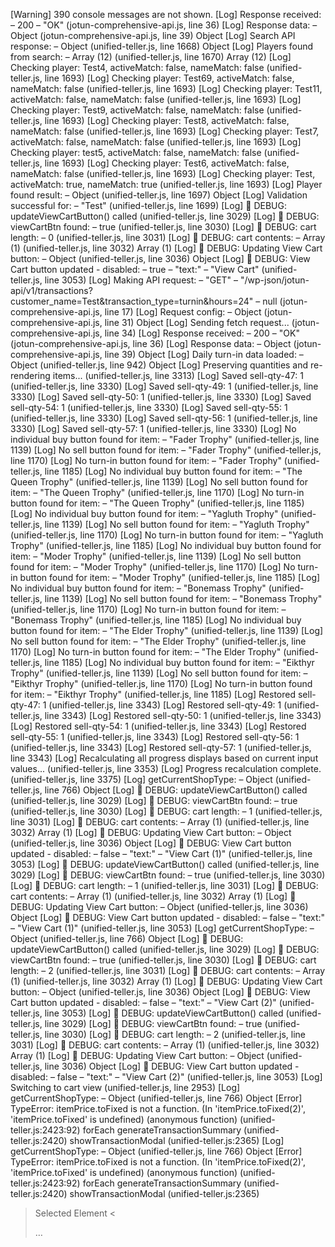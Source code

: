 [Warning] 390 console messages are not shown.
[Log] Response received: – 200 – "OK" (jotun-comprehensive-api.js, line 36)
[Log] Response data: – Object (jotun-comprehensive-api.js, line 39)
Object
[Log] Search API response: – Object (unified-teller.js, line 1668)
Object
[Log] Players found from search: – Array (12) (unified-teller.js, line 1670)
Array (12)
[Log] Checking player: Test4, activeMatch: false, nameMatch: false (unified-teller.js, line 1693)
[Log] Checking player: Test69, activeMatch: false, nameMatch: false (unified-teller.js, line 1693)
[Log] Checking player: Test11, activeMatch: false, nameMatch: false (unified-teller.js, line 1693)
[Log] Checking player: Test9, activeMatch: false, nameMatch: false (unified-teller.js, line 1693)
[Log] Checking player: Test8, activeMatch: false, nameMatch: false (unified-teller.js, line 1693)
[Log] Checking player: Test7, activeMatch: false, nameMatch: false (unified-teller.js, line 1693)
[Log] Checking player: test5, activeMatch: false, nameMatch: false (unified-teller.js, line 1693)
[Log] Checking player: Test6, activeMatch: false, nameMatch: false (unified-teller.js, line 1693)
[Log] Checking player: Test, activeMatch: true, nameMatch: true (unified-teller.js, line 1693)
[Log] Player found result: – Object (unified-teller.js, line 1697)
Object
[Log] Validation successful for: – "Test" (unified-teller.js, line 1699)
[Log] 🚨 DEBUG: updateViewCartButton() called (unified-teller.js, line 3029)
[Log] 🚨 DEBUG: viewCartBtn found: – true (unified-teller.js, line 3030)
[Log] 🚨 DEBUG: cart length: – 0 (unified-teller.js, line 3031)
[Log] 🚨 DEBUG: cart contents: – Array (1) (unified-teller.js, line 3032)
Array (1)
[Log] 🚨 DEBUG: Updating View Cart button: – Object (unified-teller.js, line 3036)
Object
[Log] 🚨 DEBUG: View Cart button updated - disabled: – true – "text:" – "View Cart" (unified-teller.js, line 3053)
[Log] Making API request: – "GET" – "/wp-json/jotun-api/v1/transactions?customer_name=Test&transaction_type=turnin&hours=24" – null (jotun-comprehensive-api.js, line 17)
[Log] Request config: – Object (jotun-comprehensive-api.js, line 31)
Object
[Log] Sending fetch request... (jotun-comprehensive-api.js, line 34)
[Log] Response received: – 200 – "OK" (jotun-comprehensive-api.js, line 36)
[Log] Response data: – Object (jotun-comprehensive-api.js, line 39)
Object
[Log] Daily turn-in data loaded: – Object (unified-teller.js, line 942)
Object
[Log] Preserving quantities and re-rendering items... (unified-teller.js, line 3313)
[Log] Saved sell-qty-47: 1 (unified-teller.js, line 3330)
[Log] Saved sell-qty-49: 1 (unified-teller.js, line 3330)
[Log] Saved sell-qty-50: 1 (unified-teller.js, line 3330)
[Log] Saved sell-qty-54: 1 (unified-teller.js, line 3330)
[Log] Saved sell-qty-55: 1 (unified-teller.js, line 3330)
[Log] Saved sell-qty-56: 1 (unified-teller.js, line 3330)
[Log] Saved sell-qty-57: 1 (unified-teller.js, line 3330)
[Log] No individual buy button found for item: – "Fader Trophy" (unified-teller.js, line 1139)
[Log] No sell button found for item: – "Fader Trophy" (unified-teller.js, line 1170)
[Log] No turn-in button found for item: – "Fader Trophy" (unified-teller.js, line 1185)
[Log] No individual buy button found for item: – "The Queen Trophy" (unified-teller.js, line 1139)
[Log] No sell button found for item: – "The Queen Trophy" (unified-teller.js, line 1170)
[Log] No turn-in button found for item: – "The Queen Trophy" (unified-teller.js, line 1185)
[Log] No individual buy button found for item: – "Yagluth Trophy" (unified-teller.js, line 1139)
[Log] No sell button found for item: – "Yagluth Trophy" (unified-teller.js, line 1170)
[Log] No turn-in button found for item: – "Yagluth Trophy" (unified-teller.js, line 1185)
[Log] No individual buy button found for item: – "Moder Trophy" (unified-teller.js, line 1139)
[Log] No sell button found for item: – "Moder Trophy" (unified-teller.js, line 1170)
[Log] No turn-in button found for item: – "Moder Trophy" (unified-teller.js, line 1185)
[Log] No individual buy button found for item: – "Bonemass Trophy" (unified-teller.js, line 1139)
[Log] No sell button found for item: – "Bonemass Trophy" (unified-teller.js, line 1170)
[Log] No turn-in button found for item: – "Bonemass Trophy" (unified-teller.js, line 1185)
[Log] No individual buy button found for item: – "The Elder Trophy" (unified-teller.js, line 1139)
[Log] No sell button found for item: – "The Elder Trophy" (unified-teller.js, line 1170)
[Log] No turn-in button found for item: – "The Elder Trophy" (unified-teller.js, line 1185)
[Log] No individual buy button found for item: – "Eikthyr Trophy" (unified-teller.js, line 1139)
[Log] No sell button found for item: – "Eikthyr Trophy" (unified-teller.js, line 1170)
[Log] No turn-in button found for item: – "Eikthyr Trophy" (unified-teller.js, line 1185)
[Log] Restored sell-qty-47: 1 (unified-teller.js, line 3343)
[Log] Restored sell-qty-49: 1 (unified-teller.js, line 3343)
[Log] Restored sell-qty-50: 1 (unified-teller.js, line 3343)
[Log] Restored sell-qty-54: 1 (unified-teller.js, line 3343)
[Log] Restored sell-qty-55: 1 (unified-teller.js, line 3343)
[Log] Restored sell-qty-56: 1 (unified-teller.js, line 3343)
[Log] Restored sell-qty-57: 1 (unified-teller.js, line 3343)
[Log] Recalculating all progress displays based on current input values... (unified-teller.js, line 3353)
[Log] Progress recalculation complete. (unified-teller.js, line 3375)
[Log] getCurrentShopType: – Object (unified-teller.js, line 766)
Object
[Log] 🚨 DEBUG: updateViewCartButton() called (unified-teller.js, line 3029)
[Log] 🚨 DEBUG: viewCartBtn found: – true (unified-teller.js, line 3030)
[Log] 🚨 DEBUG: cart length: – 1 (unified-teller.js, line 3031)
[Log] 🚨 DEBUG: cart contents: – Array (1) (unified-teller.js, line 3032)
Array (1)
[Log] 🚨 DEBUG: Updating View Cart button: – Object (unified-teller.js, line 3036)
Object
[Log] 🚨 DEBUG: View Cart button updated - disabled: – false – "text:" – "View Cart (1)" (unified-teller.js, line 3053)
[Log] 🚨 DEBUG: updateViewCartButton() called (unified-teller.js, line 3029)
[Log] 🚨 DEBUG: viewCartBtn found: – true (unified-teller.js, line 3030)
[Log] 🚨 DEBUG: cart length: – 1 (unified-teller.js, line 3031)
[Log] 🚨 DEBUG: cart contents: – Array (1) (unified-teller.js, line 3032)
Array (1)
[Log] 🚨 DEBUG: Updating View Cart button: – Object (unified-teller.js, line 3036)
Object
[Log] 🚨 DEBUG: View Cart button updated - disabled: – false – "text:" – "View Cart (1)" (unified-teller.js, line 3053)
[Log] getCurrentShopType: – Object (unified-teller.js, line 766)
Object
[Log] 🚨 DEBUG: updateViewCartButton() called (unified-teller.js, line 3029)
[Log] 🚨 DEBUG: viewCartBtn found: – true (unified-teller.js, line 3030)
[Log] 🚨 DEBUG: cart length: – 2 (unified-teller.js, line 3031)
[Log] 🚨 DEBUG: cart contents: – Array (1) (unified-teller.js, line 3032)
Array (1)
[Log] 🚨 DEBUG: Updating View Cart button: – Object (unified-teller.js, line 3036)
Object
[Log] 🚨 DEBUG: View Cart button updated - disabled: – false – "text:" – "View Cart (2)" (unified-teller.js, line 3053)
[Log] 🚨 DEBUG: updateViewCartButton() called (unified-teller.js, line 3029)
[Log] 🚨 DEBUG: viewCartBtn found: – true (unified-teller.js, line 3030)
[Log] 🚨 DEBUG: cart length: – 2 (unified-teller.js, line 3031)
[Log] 🚨 DEBUG: cart contents: – Array (1) (unified-teller.js, line 3032)
Array (1)
[Log] 🚨 DEBUG: Updating View Cart button: – Object (unified-teller.js, line 3036)
Object
[Log] 🚨 DEBUG: View Cart button updated - disabled: – false – "text:" – "View Cart (2)" (unified-teller.js, line 3053)
[Log] Switching to cart view (unified-teller.js, line 2953)
[Log] getCurrentShopType: – Object (unified-teller.js, line 766)
Object
[Error] TypeError: itemPrice.toFixed is not a function. (In 'itemPrice.toFixed(2)', 'itemPrice.toFixed' is undefined)
	(anonymous function) (unified-teller.js:2423:92)
	forEach
	generateTransactionSummary (unified-teller.js:2420)
	showTransactionModal (unified-teller.js:2365)
[Log] getCurrentShopType: – Object (unified-teller.js, line 766)
Object
[Error] TypeError: itemPrice.toFixed is not a function. (In 'itemPrice.toFixed(2)', 'itemPrice.toFixed' is undefined)
	(anonymous function) (unified-teller.js:2423:92)
	forEach
	generateTransactionSummary (unified-teller.js:2420)
	showTransactionModal (unified-teller.js:2365)
> Selected Element
< <div class="teller-card customer-card">…</div>